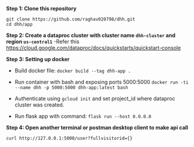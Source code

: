 **Step 1: Clone this repository**
```
git clone https://github.com/raghav020798/dhh.git
cd dhh/app
```

**Step 2: Create a dataproc cluster with cluster name `dhh-cluster` and region `us-central1`**
-Refer this https://cloud.google.com/dataproc/docs/quickstarts/quickstart-console


**Step 3: Setting up docker**

- Build docker file:
`docker build --tag dhh-app .`

- Run container with bash and exposing ports 5000:5000
`docker run -ti --name dhh -p 5000:5000 dhh-app:latest bash`

- Authenticate using `gcloud init` and set project_id where dataproc cluster was created.

- Run flask app with command:
`flask run --host 0.0.0.0`

**Step 4: Open another terminal or postman desktop client to make api call**

`curl http://127.0.0.1:5000/user?fullvisitorid={}`



